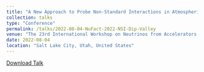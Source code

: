 ```yaml
---
title: "A New Approach to Probe Non-Standard Interactions in Atmospheric Neutrino Experiments"
collection: talks
type: "Conference"
permalink: /talks/2022-08-04-NuFact-2022-NSI-Dip-Valley
venue: "The 23rd International Workshop on Neutrinos from Accelerators (NuFact 2023)"
date: 2022-08-04
location: "Salt Lake City, Utah, United States"
---
```


[Download Talk](http://anilak41.github.io/files/talks/2022/NuFact_2022_NSI_Anil_Kumar.pdf)